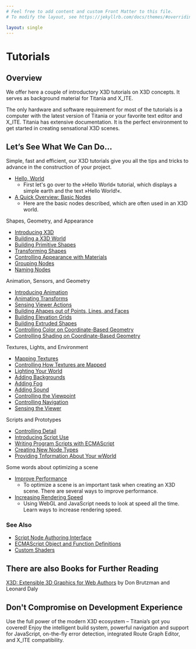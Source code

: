 ```yaml
---
# Feel free to add content and custom Front Matter to this file.
# To modify the layout, see https://jekyllrb.com/docs/themes/#overriding-theme-defaults

layout: single
---
```

# Tutorials

## Overview

We offer here a couple of introductory X3D tutorials on X3D concepts. It serves as background material for Titania and X\_ITE.

The only hardware and software requirement for most of the tutorials is a computer with the latest version of Titania or your favorite text editor and X\_ITE. Titania has extensive documentation. It is the perfect environment to get started in creating sensational X3D scenes.

## Let’s See What We Can Do…

Simple, fast and efficient, our X3D tutorials give you all the tips and tricks to advance in the construction of your project.

- [Hello, World](/x_ite/tutorials/Hello,-World!.html)
  - First let's go over to the »Hello World« tutorial, which displays a simple earth and the text »Hello World!«.
- [A Quick Overview: Basic Nodes](/x_ite/tutorials/Basic-Nodes.html)
  - Here are the basic nodes described, which are often used in an X3D world.

Shapes, Geometry, and Appearance

- [Introducing X3D](/x_ite/tutorials/Introducing-X3D.html)
- [Building a X3D World](/x_ite/tutorials/Building-a-X3D-world.html)
- [Building Primitive Shapes ](/x_ite/tutorials/Building-primitive-shapes.html)
- [Transforming Shapes](/x_ite/tutorials/Transforming-Shapes.html)
- [Controlling Appearance with Materials ](/x_ite/tutorials/Controlling-appearance-with-materials.html)
- [Grouping Nodes ](/x_ite/tutorials/Grouping-nodes.html)
- [Naming Nodes](/x_ite/tutorials/Naming-nodes.html)

Animation, Sensors, and Geometry

- [Introducing Animation](/x_ite/tutorials/Introducing-animation.html)
- [Animating Transforms](/x_ite/tutorials/Animating-transforms.html)
- [Sensing Viewer Actions](/x_ite/tutorials/Sensing-viewer-actions.html)
- [Building Ahapes out of Points, Lines, and Faces](/x_ite/tutorials/Building-shapes-out-of-points,-lines,-and-faces.html)
- [Building Elevation Grids](/x_ite/tutorials/Building-elevation-grids.html)
- [Building Extruded Shapes](/x_ite/tutorials/Building-extruded-shapes.html)
- [Controlling Color on Coordinate-Based Geometry](/x_ite/tutorials/Controlling-color-on-coordinate-based-geometry.html)
- [Controlling Shading on Coordinate-Based Geometry](/x_ite/tutorials/Controlling-shading-on-coordinate-based-geometry.html)

Textures, Lights, and Environment

- [Mapping Textures](/x_ite/tutorials/Mapping-textures.html)
- [Controlling How Textures are Mapped](/x_ite/tutorials/Controlling-how-textures-are-mapped.html)
- [Lighting Your World](/x_ite/tutorials/Lighting-your-world.html)
- [Adding Backgrounds](/x_ite/tutorials/Adding-backgrounds.html)
- [Adding Fog](/x_ite/tutorials/Adding-fog.html)
- [Adding Sound](/x_ite/tutorials/Adding-sound.html)
- [Controlling the Viewpoint](/x_ite/tutorials/Controlling-the-viewpoint.html)
- [Controlling Navigation](/x_ite/tutorials/Controlling-navigation.html)
- [Sensing the Viewer](/x_ite/tutorials/Sensing-the-viewer.html)

Scripts and Prototypes

- [Controlling Detail](/x_ite/tutorials/Controlling-detail.html)
- [Introducing Script Use](/x_ite/tutorials/Introducing-script-use.html)
- [Writing Program Scripts with ECMAScript](/x_ite/tutorials/Writing-program-scripts-with-ECMAScript.html)
- [Creating New Node Types](/x_ite/tutorials/Creating-new-node-types.html)
- [Providing Tnformation About Your wWorld](/x_ite/tutorials/Providing-information-about-your-world.html)

Some words about optimizing a scene

- [Improve Performance](/x_ite/tutorials/Improving-Performance.html)
  - To optimize a scene is an important task when creating an X3D scene. There are several ways to improve performance.
- [Increasing Rendering Speed](/x_ite/tutorials/Increasing-Rendering-Speed.html)
  - Using WebGL and JavaScript needs to look at speed all the time. Learn ways to increase rendering speed.

### See Also

- [Script Node Authoring Interface](/x_ite/reference/Script-Node-Authoring-Interface.html)
- [ECMAScript Object and Function Definitions](/x_ite/reference/ECMAScript-Object-and-Function-Definitions.html)
- [Custom Shaders](/x_ite/Custom-Shaders.html)

## There are also Books for Further Reading

[X3D: Extensible 3D Graphics for Web Authors](http://www.amazon.com/gp/product/012088500X?ie=UTF8&tag=x3dext3dgrafo-20&linkCode=as2&camp=1789&creative=9325&creativeASIN=012088500X) by Don Brutzman and Leonard Daly

## Don't Compromise on Development Experience

Use the full power of the modern X3D ecosystem – Titania’s got you covered! Enjoy the intelligent build system, powerful navigation and support for JavaScript, on-the-fly error detection, integrated Route Graph Editor, and X\_ITE compatibility.
